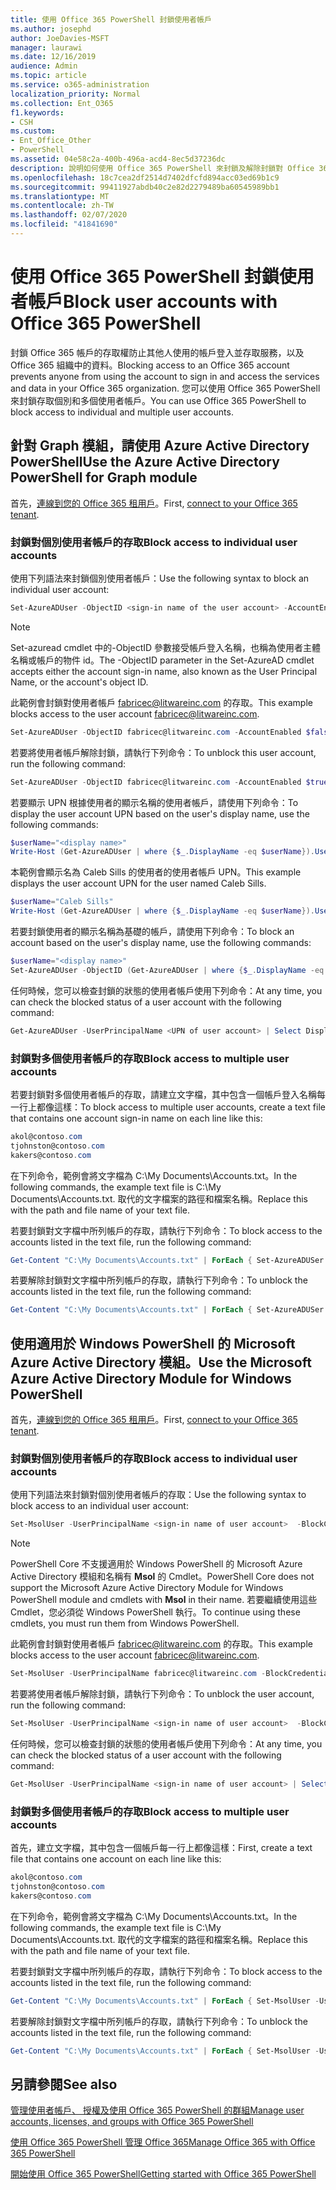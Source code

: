 ```yaml
---
title: 使用 Office 365 PowerShell 封鎖使用者帳戶
ms.author: josephd
author: JoeDavies-MSFT
manager: laurawi
ms.date: 12/16/2019
audience: Admin
ms.topic: article
ms.service: o365-administration
localization_priority: Normal
ms.collection: Ent_O365
f1.keywords:
- CSH
ms.custom:
- Ent_Office_Other
- PowerShell
ms.assetid: 04e58c2a-400b-496a-acd4-8ec5d37236dc
description: 說明如何使用 Office 365 PowerShell 來封鎖及解除封鎖對 Office 365 帳戶的存取。
ms.openlocfilehash: 18c7cea2df2514d7402dfcfd894acc03ed69b1c9
ms.sourcegitcommit: 99411927abdb40c2e82d2279489ba60545989bb1
ms.translationtype: MT
ms.contentlocale: zh-TW
ms.lasthandoff: 02/07/2020
ms.locfileid: "41841690"
---
```

# <a name="block-user-accounts-with-office-365-powershell"></a><span data-ttu-id="55606-103">使用 Office 365 PowerShell 封鎖使用者帳戶</span><span class="sxs-lookup"><span data-stu-id="55606-103">Block user accounts with Office 365 PowerShell</span></span>

<span data-ttu-id="55606-104">封鎖 Office 365 帳戶的存取權防止其他人使用的帳戶登入並存取服務，以及 Office 365 組織中的資料。</span><span class="sxs-lookup"><span data-stu-id="55606-104">Blocking access to an Office 365 account prevents anyone from using the account to sign in and access the services and data in your Office 365 organization.</span></span> <span data-ttu-id="55606-105">您可以使用 Office 365 PowerShell 來封鎖存取個別和多個使用者帳戶。</span><span class="sxs-lookup"><span data-stu-id="55606-105">You can use Office 365 PowerShell to block access to individual and multiple user accounts.</span></span>

## <a name="use-the-azure-active-directory-powershell-for-graph-module"></a><span data-ttu-id="55606-106">針對 Graph 模組，請使用 Azure Active Directory PowerShell</span><span class="sxs-lookup"><span data-stu-id="55606-106">Use the Azure Active Directory PowerShell for Graph module</span></span>

<span data-ttu-id="55606-107">首先，[連線到您的 Office 365 租用戶](connect-to-office-365-powershell.md#connect-with-the-azure-active-directory-powershell-for-graph-module)。</span><span class="sxs-lookup"><span data-stu-id="55606-107">First, [connect to your Office 365 tenant](connect-to-office-365-powershell.md#connect-with-the-azure-active-directory-powershell-for-graph-module).</span></span>
 
### <a name="block-access-to-individual-user-accounts"></a><span data-ttu-id="55606-108">封鎖對個別使用者帳戶的存取</span><span class="sxs-lookup"><span data-stu-id="55606-108">Block access to individual user accounts</span></span>

<span data-ttu-id="55606-109">使用下列語法來封鎖個別使用者帳戶：</span><span class="sxs-lookup"><span data-stu-id="55606-109">Use the following syntax to block an individual user account:</span></span>
  
```powershell
Set-AzureADUser -ObjectID <sign-in name of the user account> -AccountEnabled $false
```

> [!NOTE]
> <span data-ttu-id="55606-110">Set-azuread cmdlet 中的-ObjectID 參數接受帳戶登入名稱，也稱為使用者主體名稱或帳戶的物件 id。</span><span class="sxs-lookup"><span data-stu-id="55606-110">The -ObjectID parameter in the Set-AzureAD cmdlet accepts either the account sign-in name, also known as the User Principal Name, or the account's object ID.</span></span> 
  
<span data-ttu-id="55606-111">此範例會封鎖對使用者帳戶 fabricec@litwareinc.com 的存取。</span><span class="sxs-lookup"><span data-stu-id="55606-111">This example blocks access to the user account fabricec@litwareinc.com.</span></span>
  
```powershell
Set-AzureADUser -ObjectID fabricec@litwareinc.com -AccountEnabled $false
```

<span data-ttu-id="55606-112">若要將使用者帳戶解除封鎖，請執行下列命令：</span><span class="sxs-lookup"><span data-stu-id="55606-112">To unblock this user account, run the following command:</span></span>
  
```powershell
Set-AzureADUser -ObjectID fabricec@litwareinc.com -AccountEnabled $true
```

<span data-ttu-id="55606-113">若要顯示 UPN 根據使用者的顯示名稱的使用者帳戶，請使用下列命令：</span><span class="sxs-lookup"><span data-stu-id="55606-113">To display the user account UPN based on the user's display name, use the following commands:</span></span>
  
```powershell
$userName="<display name>"
Write-Host (Get-AzureADUser | where {$_.DisplayName -eq $userName}).UserPrincipalName

```

<span data-ttu-id="55606-114">本範例會顯示名為 Caleb Sills 的使用者的使用者帳戶 UPN。</span><span class="sxs-lookup"><span data-stu-id="55606-114">This example displays the user account UPN for the user named Caleb Sills.</span></span>
  
```powershell
$userName="Caleb Sills"
Write-Host (Get-AzureADUser | where {$_.DisplayName -eq $userName}).UserPrincipalName
```

<span data-ttu-id="55606-115">若要封鎖使用者的顯示名稱為基礎的帳戶，請使用下列命令：</span><span class="sxs-lookup"><span data-stu-id="55606-115">To block an account based on the user's display name, use the following commands:</span></span>
  
```powershell
$userName="<display name>"
Set-AzureADUser -ObjectID (Get-AzureADUser | where {$_.DisplayName -eq $userName}).UserPrincipalName -AccountEnabled $false

```

<span data-ttu-id="55606-116">任何時候，您可以檢查封鎖的狀態的使用者帳戶使用下列命令：</span><span class="sxs-lookup"><span data-stu-id="55606-116">At any time, you can check the blocked status of a user account with the following command:</span></span>
  
```powershell
Get-AzureADUser -UserPrincipalName <UPN of user account> | Select DisplayName,AccountEnabled
```

### <a name="block-access-to-multiple-user-accounts"></a><span data-ttu-id="55606-117">封鎖對多個使用者帳戶的存取</span><span class="sxs-lookup"><span data-stu-id="55606-117">Block access to multiple user accounts</span></span>

<span data-ttu-id="55606-118">若要封鎖對多個使用者帳戶的存取，請建立文字檔，其中包含一個帳戶登入名稱每一行上都像這樣：</span><span class="sxs-lookup"><span data-stu-id="55606-118">To block access to multiple user accounts, create a text file that contains one account sign-in name on each line like this:</span></span>
    
  ```powershell
akol@contoso.com
tjohnston@contoso.com
kakers@contoso.com
  ```

<span data-ttu-id="55606-119">在下列命令，範例會將文字檔為 C:\My Documents\Accounts.txt。</span><span class="sxs-lookup"><span data-stu-id="55606-119">In the following commands, the example text file is C:\My Documents\Accounts.txt.</span></span> <span data-ttu-id="55606-120">取代的文字檔案的路徑和檔案名稱。</span><span class="sxs-lookup"><span data-stu-id="55606-120">Replace this with the path and file name of your text file.</span></span>
  
<span data-ttu-id="55606-121">若要封鎖對文字檔中所列帳戶的存取，請執行下列命令：</span><span class="sxs-lookup"><span data-stu-id="55606-121">To block access to the accounts listed in the text file, run the following command:</span></span>
    
```powershell
Get-Content "C:\My Documents\Accounts.txt" | ForEach { Set-AzureADUSer -ObjectID $_ -AccountEnabled $false }
```

<span data-ttu-id="55606-122">若要解除封鎖對文字檔中所列帳戶的存取，請執行下列命令：</span><span class="sxs-lookup"><span data-stu-id="55606-122">To unblock the accounts listed in the text file, run the following command:</span></span>
    
```powershell
Get-Content "C:\My Documents\Accounts.txt" | ForEach { Set-AzureADUSer -ObjectID $_ -AccountEnabled $true }
```

## <a name="use-the-microsoft-azure-active-directory-module-for-windows-powershell"></a><span data-ttu-id="55606-123">使用適用於 Windows PowerShell 的 Microsoft Azure Active Directory 模組。</span><span class="sxs-lookup"><span data-stu-id="55606-123">Use the Microsoft Azure Active Directory Module for Windows PowerShell</span></span>

<span data-ttu-id="55606-124">首先，[連線到您的 Office 365 租用戶](connect-to-office-365-powershell.md#connect-with-the-microsoft-azure-active-directory-module-for-windows-powershell)。</span><span class="sxs-lookup"><span data-stu-id="55606-124">First, [connect to your Office 365 tenant](connect-to-office-365-powershell.md#connect-with-the-microsoft-azure-active-directory-module-for-windows-powershell).</span></span>
    
### <a name="block-access-to-individual-user-accounts"></a><span data-ttu-id="55606-125">封鎖對個別使用者帳戶的存取</span><span class="sxs-lookup"><span data-stu-id="55606-125">Block access to individual user accounts</span></span>

<span data-ttu-id="55606-126">使用下列語法來封鎖對個別使用者帳戶的存取：</span><span class="sxs-lookup"><span data-stu-id="55606-126">Use the following syntax to block access to an individual user account:</span></span>
  
```powershell
Set-MsolUser -UserPrincipalName <sign-in name of user account>  -BlockCredential $true
```

>[!Note]
><span data-ttu-id="55606-127">PowerShell Core 不支援適用於 Windows PowerShell 的 Microsoft Azure Active Directory 模組和名稱有 **Msol** 的 Cmdlet。</span><span class="sxs-lookup"><span data-stu-id="55606-127">PowerShell Core does not support the Microsoft Azure Active Directory Module for Windows PowerShell module and cmdlets with **Msol** in their name.</span></span> <span data-ttu-id="55606-128">若要繼續使用這些 Cmdlet，您必須從 Windows PowerShell 執行。</span><span class="sxs-lookup"><span data-stu-id="55606-128">To continue using these cmdlets, you must run them from Windows PowerShell.</span></span>
>

<span data-ttu-id="55606-129">此範例會封鎖對使用者帳戶 fabricec@litwareinc.com 的存取。</span><span class="sxs-lookup"><span data-stu-id="55606-129">This example blocks access to the user account fabricec@litwareinc.com.</span></span>
  
```powershell
Set-MsolUser -UserPrincipalName fabricec@litwareinc.com -BlockCredential $true
```

<span data-ttu-id="55606-130">若要將使用者帳戶解除封鎖，請執行下列命令：</span><span class="sxs-lookup"><span data-stu-id="55606-130">To unblock the user account, run the following command:</span></span>
  
```powershell
Set-MsolUser -UserPrincipalName <sign-in name of user account>  -BlockCredential $false
```

<span data-ttu-id="55606-131">任何時候，您可以檢查封鎖的狀態的使用者帳戶使用下列命令：</span><span class="sxs-lookup"><span data-stu-id="55606-131">At any time, you can check the blocked status of a user account with the following command:</span></span>
  
```powershell
Get-MsolUser -UserPrincipalName <sign-in name of user account> | Select DisplayName,BlockCredential
```

### <a name="block-access-to-multiple-user-accounts"></a><span data-ttu-id="55606-132">封鎖對多個使用者帳戶的存取</span><span class="sxs-lookup"><span data-stu-id="55606-132">Block access to multiple user accounts</span></span>

<span data-ttu-id="55606-133">首先，建立文字檔，其中包含一個帳戶每一行上都像這樣：</span><span class="sxs-lookup"><span data-stu-id="55606-133">First, create a text file that contains one account on each line like this:</span></span>
    
```powershell
akol@contoso.com
tjohnston@contoso.com
kakers@contoso.com
```

<span data-ttu-id="55606-134">在下列命令，範例會將文字檔為 C:\My Documents\Accounts.txt。</span><span class="sxs-lookup"><span data-stu-id="55606-134">In the following commands, the example text file is C:\My Documents\Accounts.txt.</span></span> <span data-ttu-id="55606-135">取代的文字檔案的路徑和檔案名稱。</span><span class="sxs-lookup"><span data-stu-id="55606-135">Replace this with the path and file name of your text file.</span></span>
    
<span data-ttu-id="55606-136">若要封鎖對文字檔中所列帳戶的存取，請執行下列命令：</span><span class="sxs-lookup"><span data-stu-id="55606-136">To block access to the accounts listed in the text file, run the following command:</span></span>
    
  ```powershell
  Get-Content "C:\My Documents\Accounts.txt" | ForEach { Set-MsolUser -UserPrincipalName $_ -BlockCredential $true }
  ```
<span data-ttu-id="55606-137">若要解除封鎖對文字檔中所列帳戶的存取，請執行下列命令：</span><span class="sxs-lookup"><span data-stu-id="55606-137">To unblock the accounts listed in the text file, run the following command:</span></span>
    
  ```powershell
  Get-Content "C:\My Documents\Accounts.txt" | ForEach { Set-MsolUser -UserPrincipalName $_ -BlockCredential $false }
  ```

## <a name="see-also"></a><span data-ttu-id="55606-138">另請參閱</span><span class="sxs-lookup"><span data-stu-id="55606-138">See also</span></span>

[<span data-ttu-id="55606-139">管理使用者帳戶、 授權及使用 Office 365 PowerShell 的群組</span><span class="sxs-lookup"><span data-stu-id="55606-139">Manage user accounts, licenses, and groups with Office 365 PowerShell</span></span>](manage-user-accounts-and-licenses-with-office-365-powershell.md)
  
[<span data-ttu-id="55606-140">使用 Office 365 PowerShell 管理 Office 365</span><span class="sxs-lookup"><span data-stu-id="55606-140">Manage Office 365 with Office 365 PowerShell</span></span>](manage-office-365-with-office-365-powershell.md)
  
[<span data-ttu-id="55606-141">開始使用 Office 365 PowerShell</span><span class="sxs-lookup"><span data-stu-id="55606-141">Getting started with Office 365 PowerShell</span></span>](getting-started-with-office-365-powershell.md)
